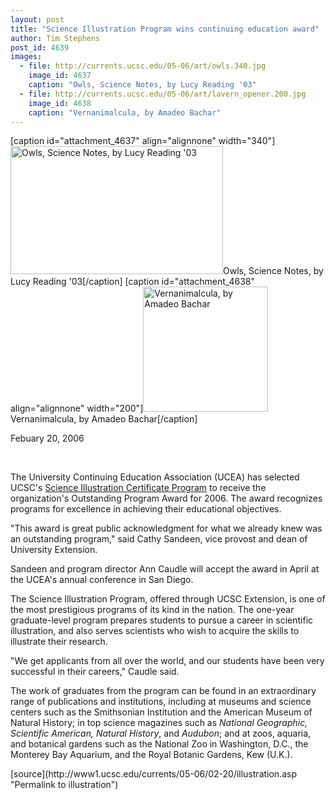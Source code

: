 ```yaml
---
layout: post
title: "Science Illustration Program wins continuing education award"
author: Tim Stephens
post_id: 4639
images:
  - file: http://currents.ucsc.edu/05-06/art/owls.340.jpg
    image_id: 4637
    caption: "Owls, Science Notes, by Lucy Reading '03"
  - file: http://currents.ucsc.edu/05-06/art/lavern_opener.200.jpg
    image_id: 4638
    caption: "Vernanimalcula, by Amadeo Bachar"
---
```


[caption id="attachment_4637" align="alignnone" width="340"]<a href="http://localhost/mysite/wp-content/uploads/2006/02/owls.340.jpg"><img class="size-full wp-image-4637" src="http://localhost/mysite/wp-content/uploads/2006/02/owls.340.jpg" alt="Owls, Science Notes, by Lucy Reading '03" width="340" height="205" /></a>Owls, Science Notes, by Lucy Reading '03[/caption]
[caption id="attachment_4638" align="alignnone" width="200"]<a href="http://localhost/mysite/wp-content/uploads/2006/02/lavern_opener.200.jpg"><img class="size-full wp-image-4638" src="http://localhost/mysite/wp-content/uploads/2006/02/lavern_opener.200.jpg" alt="Vernanimalcula, by Amadeo Bachar" width="200" height="200" /></a>Vernanimalcula, by Amadeo Bachar[/caption]
<a name="content" id="content"></a>
<p>
  Febuary 20, 2006
</p><br>
<p>
  The University Continuing Education Association (UCEA) has selected UCSC's <a href="http://scienceillustration.org/">Science Illustration Certificate Program</a> to receive the organization's Outstanding Program Award for 2006. The award recognizes programs for excellence in achieving their educational objectives.
</p>
<p>
  "This award is great public acknowledgment for what we already knew was an outstanding program," said Cathy Sandeen, vice provost and dean of University Extension.
</p>
<p>
  Sandeen and program director Ann Caudle will accept the award in April at the UCEA's annual conference in San Diego.
</p>
<p>
  The Science Illustration Program, offered through UCSC Extension, is one of the most prestigious programs of its kind in the nation. The one-year graduate-level program prepares students to pursue a career in scientific illustration, and also serves scientists who wish to acquire the skills to illustrate their research.
</p>
<p>
  "We get applicants from all over the world, and our students have been very successful in their careers," Caudle said.
</p>
<p>
  The work of graduates from the program can be found in an extraordinary range of publications and institutions, including at museums and science centers such as the Smithsonian Institution and the American Museum of Natural History; in top science magazines such as <i>National Geographic, Scientific American, Natural History</i>, and <i>Audubon</i>; and at zoos, aquaria, and botanical gardens such as the National Zoo in Washington, D.C., the Monterey Bay Aquarium, and the Royal Botanic Gardens, Kew (U.K.).
</p>
<form>
  <input name="t1" size="-1" type="hidden">
</form>




</p>
[source](http://www1.ucsc.edu/currents/05-06/02-20/illustration.asp "Permalink to illustration")
